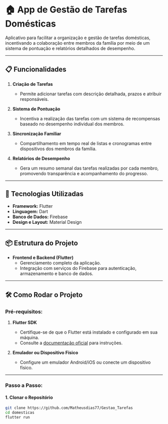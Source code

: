 # 🏠 App de Gestão de Tarefas Domésticas

Aplicativo para facilitar a organização e gestão de tarefas domésticas, incentivando a colaboração entre membros da família por meio de um sistema de pontuação e relatórios detalhados de desempenho.

---

## 📋 Funcionalidades

1. **Criação de Tarefas**
   - Permite adicionar tarefas com descrição detalhada, prazos e atribuir responsáveis.
   
2. **Sistema de Pontuação**
   - Incentiva a realização das tarefas com um sistema de recompensas baseado no desempenho individual dos membros.

3. **Sincronização Familiar**
   - Compartilhamento em tempo real de listas e cronogramas entre dispositivos dos membros da família.

4. **Relatórios de Desempenho**
   - Gera um resumo semanal das tarefas realizadas por cada membro, promovendo transparência e acompanhamento do progresso.

---

## 🚀 Tecnologias Utilizadas

- **Framework:** Flutter
- **Linguagem:** Dart
- **Banco de Dados:** Firebase 
- **Design e Layout:** Material Design

---

## 📦 Estrutura do Projeto

- **Frontend e Backend (Flutter)**
  - Gerenciamento completo da aplicação.
  - Integração com serviços do Firebase para autenticação, armazenamento e banco de dados.

---

## 🛠 Como Rodar o Projeto

### Pré-requisitos:
1. **Flutter SDK**
   - Certifique-se de que o Flutter está instalado e configurado em sua máquina.
   - Consulte a [documentação oficial](https://docs.flutter.dev/get-started/install) para instruções.

2. **Emulador ou Dispositivo Físico**
   - Configure um emulador Android/iOS ou conecte um dispositivo físico.

---

### Passo a Passo:

#### 1. Clonar o Repositório
```bash
git clone https://github.com/Matheusdias77/Gestao_Tarefas
cd domesticas
flutter run
